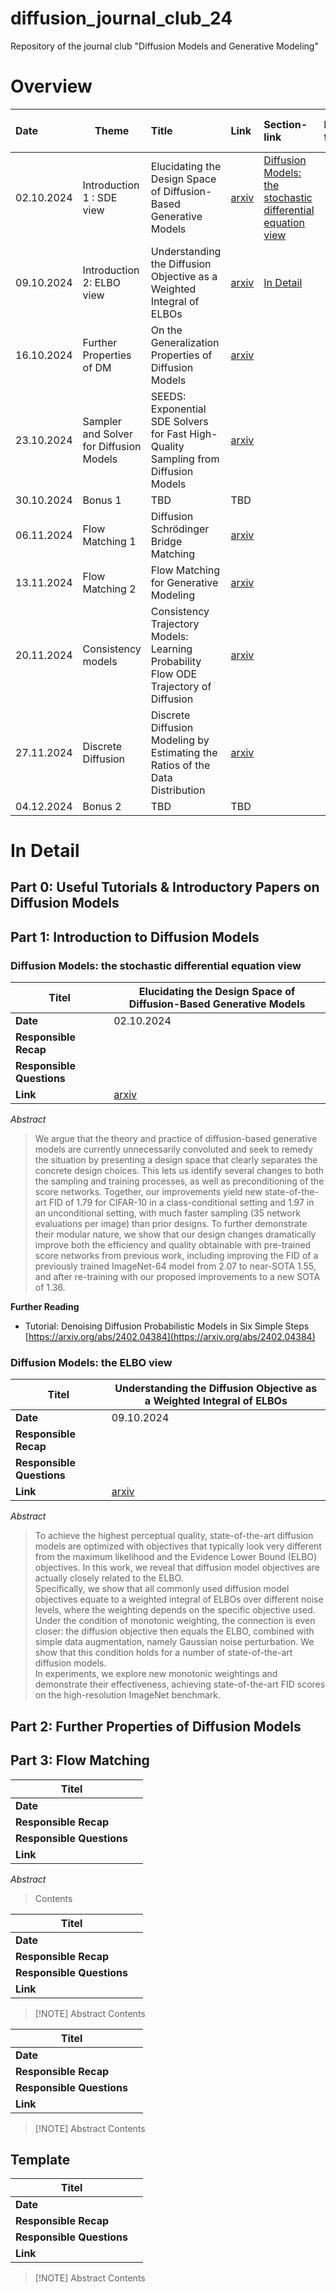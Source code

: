 # diffusion_journal_club_24
Repository of the journal club "Diffusion Models and Generative Modeling"


# Overview

| Date       | Theme                                   | Title                                                                                | Link                                      | Section-link                          | Responsible for Recap | Responsible for Questions |     |
| :--------- | --------------------------------------- | :----------------------------------------------------------------------------------- | :---------------------------------------- | :------------------------------------ | :-------------------- | ------------------------- | --- |
| 02.10.2024 | Introduction 1 : SDE view               | Elucidating the Design Space of Diffusion-Based Generative Models                    | [arxiv](https://arxiv.org/abs/2206.00364) |[Diffusion Models: the stochastic differential equation view](#Diffusion%20Models%20the%20stochastic%20differential%20equation%20view)|                  |                           |     |
| 09.10.2024 | Introduction 2: ELBO view               | Understanding the Diffusion Objective as a Weighted Integral of ELBOs                | [arxiv](https://arxiv.org/abs/2402.04384) |[In Detail](#in-detail)                                     |                       |                           |     |
| 16.10.2024 | Further Properties of DM                | On the Generalization Properties of Diffusion Models                                 | [arxiv](https://arxiv.org/abs/2311.01797) |                                       |                       |                           |     |
| 23.10.2024 | Sampler and Solver for Diffusion Models | SEEDS: Exponential SDE Solvers for Fast High-Quality Sampling from Diffusion Models  | [arxiv](https://arxiv.org/abs/2305.14267) |                                       |                       |                           |     |
| 30.10.2024 | Bonus 1                                 | TBD                                                                                  | TBD                                       |                                       |                       |                           |     |
| 06.11.2024 | Flow Matching 1                         | Diffusion Schrödinger Bridge Matching                                                | [arxiv](https://arxiv.org/abs/2303.16852) |                                       |                       |                           |     |
| 13.11.2024 | Flow Matching 2                         | Flow Matching for Generative Modeling<br>                                            | [arxiv](https://arxiv.org/abs/2210.02747) |                                       |                       |                           |     |
| 20.11.2024 | Consistency models                      | Consistency Trajectory Models: Learning Probability Flow ODE Trajectory of Diffusion | [arxiv](https://arxiv.org/abs/2310.02279) |                                       |                       |                           |     |
| 27.11.2024 | Discrete Diffusion                      | Discrete Diffusion Modeling by Estimating the Ratios of the Data Distribution        | [arxiv](https://arxiv.org/abs/2310.16834) |                                       |                       |                           |     |
| 04.12.2024 | Bonus 2                                 | TBD                                                                                  | TBD                                       |                                       |                       |                           |     |


# In Detail

## Part 0: Useful Tutorials & Introductory Papers on Diffusion Models


## Part 1: Introduction to Diffusion Models

### Diffusion Models: the stochastic differential equation view

| **Titel**                 | Elucidating the Design Space of Diffusion-Based Generative Models |
| ------------------------- | ----------------------------------------------------------------- |
| **Date**                  | 02.10.2024                                                        |
| **Responsible Recap**     |                                                                   |
| **Responsible Questions** |                                                                   |
| **Link**                  | [arxiv](https://arxiv.org/abs/2206.00364)                         |

_Abstract_
> We argue that the theory and practice of diffusion-based generative models are currently unnecessarily convoluted and seek to remedy the situation by presenting a design space that clearly separates the concrete design choices. This lets us identify several changes to both the sampling and training processes, as well as preconditioning of the score networks. Together, our improvements yield new state-of-the-art FID of 1.79 for CIFAR-10 in a class-conditional setting and 1.97 in an unconditional setting, with much faster sampling (35 network evaluations per image) than prior designs. To further demonstrate their modular nature, we show that our design changes dramatically improve both the efficiency and quality obtainable with pre-trained score networks from previous work, including improving the FID of a previously trained ImageNet-64 model from 2.07 to near-SOTA 1.55, and after re-training with our proposed improvements to a new SOTA of 1.36.

**Further Reading**
- Tutorial: Denoising Diffusion Probabilistic Models in Six Simple Steps [https://arxiv.org/abs/2402.04384](https://arxiv.org/abs/2402.04384)

### Diffusion Models: the ELBO view

| **Titel**                 | Understanding the Diffusion Objective as a Weighted Integral of ELBOs |
| ------------------------- | --------------------------------------------------------------------- |
| **Date**                  | 09.10.2024                                                            |
| **Responsible Recap**     |                                                                       |
| **Responsible Questions** |                                                                       |
| **Link**                  | [arxiv](https://arxiv.org/abs/2402.04384)                             |

_Abstract_
> To achieve the highest perceptual quality, state-of-the-art diffusion models are optimized with objectives that typically look very different from the maximum likelihood and the Evidence Lower Bound (ELBO) objectives. In this work, we reveal that diffusion model objectives are actually closely related to the ELBO.  
Specifically, we show that all commonly used diffusion model objectives equate to a weighted integral of ELBOs over different noise levels, where the weighting depends on the specific objective used. Under the condition of monotonic weighting, the connection is even closer: the diffusion objective then equals the ELBO, combined with simple data augmentation, namely Gaussian noise perturbation. We show that this condition holds for a number of state-of-the-art diffusion models.  
In experiments, we explore new monotonic weightings and demonstrate their effectiveness, achieving state-of-the-art FID scores on the high-resolution ImageNet benchmark.

## Part 2: Further Properties of Diffusion Models



## Part 3: Flow Matching

| **Titel**                 |     |
| ------------------------- | --- |
| **Date**                  |     |
| **Responsible Recap**     |     |
| **Responsible Questions** |     |
| **Link**                  |     |

_Abstract_
> Contents

| **Titel**                 |     |
| ------------------------- | --- |
| **Date**                  |     |
| **Responsible Recap**     |     |
| **Responsible Questions** |     |
| **Link**                  |     |

> [!NOTE] Abstract
> Contents

| **Titel**                 |     |
| ------------------------- | --- |
| **Date**                  |     |
| **Responsible Recap**     |     |
| **Responsible Questions** |     |
| **Link**                  |     |

> [!NOTE] Abstract
> Contents

## Template
| **Titel**                 |     |
| ------------------------- | --- |
| **Date**                  |     |
| **Responsible Recap**     |     |
| **Responsible Questions** |     |
| **Link**                  |     |

> [!NOTE] Abstract
> Contents
